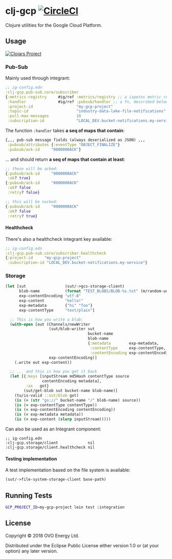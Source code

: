 # clj-gcp [![CircleCI](https://circleci.com/gh/ovotech/clj-gcp/tree/master.svg?style=svg)](https://circleci.com/gh/ovotech/clj-gcp/tree/master)

Clojure utilities for the Google Cloud Platform.


## Usage

[![Clojars Project](https://img.shields.io/clojars/v/ovotech/clj-gcp.svg)](https://clojars.org/ovotech/clj-gcp)


### Pub-Sub
Mainly used through integrant:

```clojure
;; ig-config.edn
:clj-gcp.pub-sub.core/subscriber
{:metrics-registry     #ig/ref :metrics/registry ;; a iapetos metric registry
 :handler              #ig/ref :pubsub/handler ;; a fn, described below
 :project-id                   "my-gcp-project"
 :topic-id                     "industry-data-lake-file-notifications"
 :pull-max-messages            10
 :subscription-id              "LOCAL_DEV.bucket-notifications.my-service"}
```

The function `:handler` takes **a seq of maps that contain**:
```clojure
{,,, pub-sub message fields (always deserialized as JSON) ,,,
 :pubsub/attributes {:eventType "OBJECT_FINALIZE"}
 :pubsub/ack-id     "0000000ACK"}
```
... and should return **a seq of maps that contain at least**:
```clojure
;; these will be acked:
{:pubsub/ack-id     "0000000ACK"
 :ok? true}
{:pubsub/ack-id     "0000000ACK"
 :ok? false
 :retry? false}

;; this will be nacked:
{:pubsub/ack-id     "0000000ACK"
 :ok? false
 :retry? true}
```


#### Healthcheck

There's also a healthcheck integrant key available:

```clojure
;; ig-config.edn
:clj-gcp.pub-sub.core/subscriber.healthcheck
{:project-id     "my-gcp-project"
 :subscription-id "LOCAL_DEV.bucket-notifications.my-service"}
```

### Storage

```clojure
(let [sut                 (sut/->gcs-storage-client)
      blob-name           (format "TEST_BLOBS/BLOB-%s.txt" (m/random-uuid))
      exp-contentEncoding "utf-8"
      exp-content         "hello!"
      exp-metadata        {"hi" "foo"}
      exp-contentType     "text/plain"]

  ;; This is how you write a blob:
  (with-open [out (Channels/newWriter
                   (sut/blob-writer sut
                                    bucket-name
                                    blob-name
                                    {:metadata        exp-metadata,
                                     :contentType     exp-contentType,
                                     :contentEncoding exp-contentEncoding})
                   exp-contentEncoding)]
    (.write out exp-content))

  ;; ... and this is how you get it back
  (let [{:keys [inputStream md5Hash contentType source
                contentEncoding metadata],
         :as   got}
        (sut/get-blob sut bucket-name blob-name)]
    (tu/is-valid ::sut/blob got)
    (is (= (str "gs://" bucket-name "/" blob-name) source))
    (is (= exp-contentType contentType))
    (is (= exp-contentEncoding contentEncoding))
    (is (= exp-metadata metadata))
    (is (= exp-content (slurp inputStream)))))
```

Can also be used as an Integrant component:

```
;; ig-config.edn
:clj-gcp.storage/client             nil
:clj-gcp.storage/client.healthcheck nil
```

#### Testing implementation

A test implementation based on the file system is available:

```clojure
(sut/->file-system-storage-client base-path)
```


## Running Tests

```bash
GCP_PROJECT_ID=my-gcp-project lein test :integration
```


## License

Copyright © 2018 OVO Energy Ltd.

Distributed under the Eclipse Public License either version 1.0 or (at
your option) any later version.
